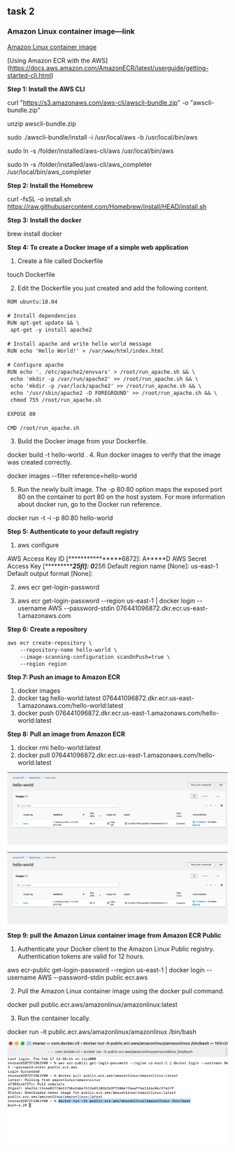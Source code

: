 ## task 2
### Amazon Linux container image—link


[Amazon Linux container image](https://docs.aws.amazon.com/AmazonECR/latest/userguide/amazon_linux_container_image.html)

[Using Amazon ECR with the AWS] (https://docs.aws.amazon.com/AmazonECR/latest/userguide/getting-started-cli.html)

**Step 1: Install the AWS CLI**

curl "https://s3.amazonaws.com/aws-cli/awscli-bundle.zip" -o "awscli-bundle.zip"

unzip awscli-bundle.zip

sudo ./awscli-bundle/install -i /usr/local/aws -b /usr/local/bin/aws

sudo ln -s /folder/installed/aws-cli/aws /usr/local/bin/aws

sudo ln -s /folder/installed/aws-cli/aws_completer /usr/local/bin/aws_completer

**Step 2: Install the Homebrew**

curl -fsSL -o install.sh https://raw.githubusercontent.com/Homebrew/install/HEAD/install.sh

**Step 3: Install the docker**

brew install docker 

**Step 4: To create a Docker image of a simple web application**

1. Create a file called Dockerfile

touch Dockerfile

2. Edit the Dockerfile you just created and add the following content.

```
ROM ubuntu:18.04

# Install dependencies
RUN apt-get update && \
 apt-get -y install apache2

# Install apache and write hello world message
RUN echo 'Hello World!' > /var/www/html/index.html

# Configure apache
RUN echo '. /etc/apache2/envvars' > /root/run_apache.sh && \
 echo 'mkdir -p /var/run/apache2' >> /root/run_apache.sh && \
 echo 'mkdir -p /var/lock/apache2' >> /root/run_apache.sh && \ 
 echo '/usr/sbin/apache2 -D FOREGROUND' >> /root/run_apache.sh && \ 
 chmod 755 /root/run_apache.sh

EXPOSE 80

CMD /root/run_apache.sh
```
3. Build the Docker image from your Dockerfile.

docker build -t hello-world .
4. Run docker images to verify that the image was created correctly.

docker images --filter reference=hello-world

5. Run the newly built image. The -p 80:80 option maps the exposed port 80 on the container to port 80 on the host system. For more information about docker run, go to the Docker run reference.

docker run -t -i -p 80:80 hello-world

**Step 5: Authenticate to your default registry**

 1. aws configure
 
AWS Access Key ID [****************6872]: A*****D
AWS Secret Access Key [****************25fl]: 0*******25fl
Default region name [None]: us-east-1
Default output format [None]: 

2. aws ecr get-login-password

3. aws ecr get-login-password --region us-east-1 | docker login --username AWS --password-stdin 076441096872.dkr.ecr.us-east-1.amazonaws.com


**Step 6:  Create a repository**
```
aws ecr create-repository \
    --repository-name hello-world \
    --image-scanning-configuration scanOnPush=true \
    --region region
```

**Step 7: Push an image to Amazon ECR**

1. docker images
2. docker tag hello-world:latest 076441096872.dkr.ecr.us-east-1.amazonaws.com/hello-world:latest
3. docker push 076441096872.dkr.ecr.us-east-1.amazonaws.com/hello-world:latest

**Step 8: Pull an image from Amazon ECR**

1. docker rmi hello-world:latest
2. docker pull 076441096872.dkr.ecr.us-east-1.amazonaws.com/hello-world:latest

![picture 1-1](https://github.com/karachko/juniordevops/blob/main/Screenshot%202022-02-17%20at%2017.26.09.png)

![picture 1-2](https://github.com/karachko/juniordevops/blob/main/Screenshot%202022-02-17%20at%2017.26.09.png)

**Step 9:  pull the Amazon Linux container image from Amazon ECR Public**

1. Authenticate your Docker client to the Amazon Linux Public registry. Authentication tokens are valid for 12 hours.

aws ecr-public get-login-password --region us-east-1 | docker login --username AWS --password-stdin public.ecr.aws

2. Pull the Amazon Linux container image using the docker pull command. 

docker pull public.ecr.aws/amazonlinux/amazonlinux:latest

3. Run the container locally.

docker run -it public.ecr.aws/amazonlinux/amazonlinux /bin/bash

 ![picture 1-3](https://github.com/karachko/juniordevops/blob/main/Screenshot%202022-02-17%20at%2018.48.15.png)
